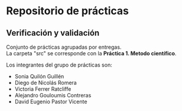 # Repositorio de prácticas
## Verificación y validación
Conjunto de prácticas agrupadas por entregas.  
La carpeta "src" se corresponde con la **Práctica 1. Metodo científico**.
  
Los integrantes del grupo de prácticas son:  
- Sonia Quilón Guillén  
- Diego de Nicolás Romera  
- Victoria Ferrer Ratcliffe  
- Alejandro Gouloumis Contreras  
- David Eugenio Pastor Vicente
